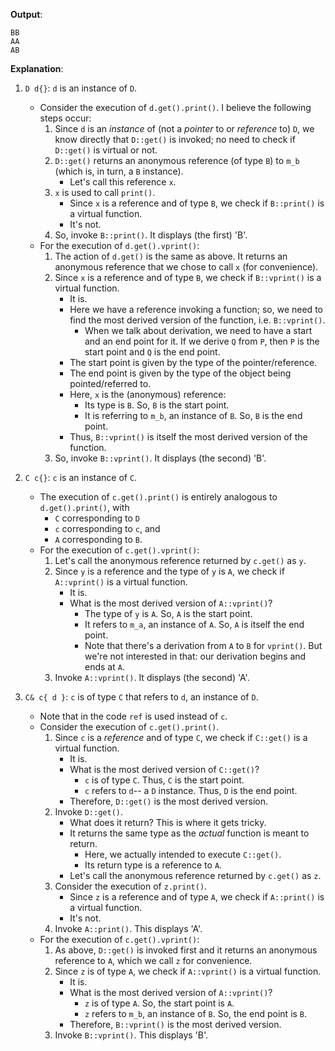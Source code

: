 **Output**:
```
BB
AA
AB
```

**Explanation**:
1. `D d{}`: `d` is an instance of `D`.
    - Consider the execution of `d.get().print()`. I believe the following steps occur:
        1. Since `d` is an *instance* of (not a *pointer* to or *reference* to) `D`, we know directly that `D::get()` is invoked; no need to check if `D::get()` is virtual or not.
        2. `D::get()` returns an anonymous reference (of type `B`) to `m_b` (which is, in turn, a `B` instance).
            - Let's call this reference `x`.
        3. `x` is used to call `print()`.
            - Since `x` is a reference and of type `B`, we check if `B::print()` is a virtual function.
            - It's not.
        4. So, invoke `B::print()`. It displays (the first) 'B'.
    - For the execution of `d.get().vprint()`:
        1. The action of `d.get()` is the same as above. It returns an anonymous reference that we chose to call `x` (for convenience).
        2. Since `x` is a reference and of type `B`, we check if `B::vprint()` is a virtual function.
            - It is.
            - Here we have a reference invoking a function; so, we need to find the most derived version of the function, i.e. `B::vprint()`.
                - When we talk about derivation, we need to have a start and an end point for it. If we derive `Q` from `P`, then `P` is the start point and `Q` is the end point.
            - The start point is given by the type of the pointer/reference.
            - The end point is given by the type of the object being pointed/referred to.
            - Here, `x` is the (anonymous) reference:
                - Its type is `B`. So, `B` is the start point.
                - It is referring to `m_b`, an instance of `B`. So, `B` is the end point.
            - Thus, `B::vprint()` is itself the most derived version of the function.
        3. So, invoke `B::vprint()`. It displays (the second) 'B'.

2. `C c{}`: `c` is an instance of `C`.
    - The execution of `c.get().print()` is entirely analogous to `d.get().print()`, with
        - `C` corresponding to `D`
        - `c` corresponding to `c`, and
        - `A` corresponding to `B`.        
    - For the execution of `c.get().vprint()`:
        1. Let's call the anonymous reference returned by `c.get()` as `y`.            
        2. Since `y` is a reference and the type of `y` is `A`, we check if `A::vprint()` is a virtual function.
            - It is.
            - What is the most derived version of `A::vprint()`?
                - The type of `y` is `A`. So, `A` is the start point.
                - It refers to `m_a`, an instance of `A`. So, `A` is itself the end point.                
                - Note that there's a derivation from `A` to `B` for `vprint()`. But we're not interested in that: our derivation begins and ends at `A`.
        3. Invoke `A::vprint()`. It displays (the second) 'A'.

3. `C& c{ d }`: `c` is of type `C` that refers to `d`, an instance of `D`.
    - Note that in the code `ref` is used instead of `c`.
    - Consider the execution of `c.get().print()`.
        1. Since `c` is a *reference* and of type `C`, we check if `C::get()` is a virtual function.
            - It is.
            - What is the most derived version of `C::get()`?
                - `c` is of type `C`. Thus, `C` is the start point.
                - `c` refers to `d`-- a `D` instance. Thus, `D` is the end point.
            - Therefore, `D::get()` is the most derived version.
        2. Invoke `D::get()`.
            - What does it return? This is where it gets tricky.
            - It returns the same type as the *actual* function is meant to return.
                - Here, we actually intended to execute `C::get()`.
                - Its return type is a reference to `A`.
            - Let's call the anonymous reference returned by `c.get()` as `z`.            
        3. Consider the execution of `z.print()`.
            - Since `z` is a reference and of type `A`, we check if `A::print()` is a virtual function.
            - It's not.
        4. Invoke `A::print()`. This displays 'A'.
    - For the execution of `c.get().vprint()`:
        1. As above, `D::get()` is invoked first and it returns an anonymous reference to `A`, which we call `z` for convenience.
        2. Since `z` is of type `A`, we check if `A::vprint()` is a virtual function.
            - It is.
            - What is the most derived version of `A::vprint()`?
                - `z` is of type `A`. So, the start point is `A`.
                - `z` refers to `m_b`, an instance of `B`. So, the end point is `B`.
            - Therefore, `B::vprint()` is the most derived version.
        3. Invoke `B::vprint()`. This displays 'B'.
